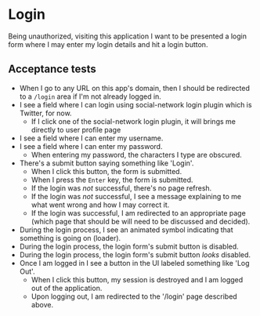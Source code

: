 # Login

 Being unauthorized, visiting this application I want to be presented a login form where I may enter my login details and hit a login button.

## Acceptance tests

- When I go to any URL on this app's domain, then I should be redirected to a `/login` area if I'm not already logged in.
- I see a field where I can login using social-network login plugin which is Twitter, for now.
  - If I click one of the social-network login plugin, it will brings me directly to user profile page
- I see a field where I can enter my username.
- I see a field where I can enter my password.
  - When entering my password, the characters I type are obscured.
- There's a submit button saying something like 'Login'.
  - When I click this button, the form is submitted.
  - When I press the `Enter` key, the form is submitted.
  - If the login was _not_ successful, there's no page refresh.
  - If the login was _not_ successful, I see a message explaining to me what went wrong and how I may correct it.
  - If the login was successful, I am redirected to an appropriate page (which page that should be will need to be discussed and decided).
- During the login process, I see an animated symbol indicating that something is going on (loader).
- During the login process, the login form's submit button is disabled.
- During the login process, the login form's submit button _looks_ disabled.
- Once I am logged in I see a button in the UI labeled something like 'Log Out'.
  - When I click this button, my session is destroyed and I am logged out of the application.
  - Upon logging out, I am redirected to the '/login' page described above.